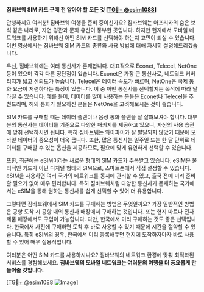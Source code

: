 **짐바브웨 SIM 카드 구매 전 알아야 할 모든 것 [[TG💪+ @esim1088](https://t.me/s/esim1088)]**

안녕하세요 여러분! 짐바브웨 여행을 준비 중이신가요? 짐바브웨는 아프리카의 숨은 보석 같은 나라로, 자연 경관과 문화 유산이 풍부한 곳입니다. 하지만 현지에서 모바일 네트워크를 사용하기 위해선 어떤 SIM 카드를 선택해야 하는지 고민이 되실 수 있습니다. 이번 영상에서는 짐바브웨 SIM 카드의 종류와 사용 방법에 대해 자세히 설명해드리겠습니다.

우선, 짐바브웨에는 여러 통신사가 존재합니다. 대표적으로 Econet, Telecel, NetOne 등이 있으며 각각 다른 장단점이 있습니다. Econet은 가장 큰 통신사로, 네트워크 커버리지가 넓고 신뢰도가 높습니다. Telecel은 데이터 속도가 빠르며, NetOne은 국제 통화 요금이 저렴하다는 특징이 있습니다. 이 중 어떤 통신사를 선택할지는 목적에 따라 달라질 수 있습니다. 예를 들어, 데이터를 많이 사용하는 분들은 Econet나 Telecel을 추천드리며, 해외 통화가 필요하신 분들은 NetOne을 고려해보시는 것이 좋습니다.

SIM 카드를 구매할 때는 데이터 플랜이나 음성 통화 플랜을 잘 살펴보셔야 합니다. 대부분의 통신사는 데이터를 기준으로 다양한 패키지를 제공하고 있으니, 자신의 사용 습관에 맞춰 선택하시면 됩니다. 특히 짐바브웨는 와이파이가 잘 발달되지 않았기 때문에 모바일 데이터의 중요성이 더욱 큽니다. 또한, 많은 통신사는 일주일 또는 한 달 단위로 데이터를 구매할 수 있는 옵션을 제공하므로, 필요에 맞게 유연하게 선택할 수 있습니다.

또한, 최근에는 eSIM이라는 새로운 형태의 SIM 카드가 주목받고 있습니다. eSIM은 물리적인 카드가 아닌 디지털 형태의 SIM으로, 스마트폰에서 직접 설정할 수 있습니다. eSIM을 사용하면 여러 국가의 네트워크를 동시에 관리할 수 있고, 출국 전에 미리 준비할 필요가 없어 매우 편리합니다. 특히 짐바브웨처럼 다양한 통신사가 존재하는 국가에서는 eSIM을 통해 원하는 통신사를 쉽게 선택할 수 있어 더 유용합니다.

그렇다면 짐바브웨에서 SIM 카드를 구매하는 방법은 무엇일까요? 가장 일반적인 방법은 공항 도착 시 공항 내의 통신사 매장에서 구매하는 것입니다. 또는 현지 마트나 전자제품 매장에서도 구입이 가능합니다. 다만, 한국에서 미리 구매하는 것도 좋은 선택입니다. 한국에서 사전에 구매하면 도착 후 바로 사용할 수 있기 때문에 시간을 절약할 수 있습니다. 특히 eSIM의 경우, 한국에서 미리 등록해두면 현지에 도착하자마자 바로 사용할 수 있어 매우 실용적입니다.

여러분은 어떤 SIM 카드를 사용하시나요? 짐바브웨의 네트워크 환경에 맞춰 최적화된 서비스를 경험해보세요. **짐바브웨의 모바일 네트워크는 여러분의 여행을 더 풍요롭게 만들어줄 것입니다.** 

[[TG💪+ @esim1088](https://t.me/s/esim1088) ![Image](https://i.postimg.cc/Y0z9fWf4/image.png)]